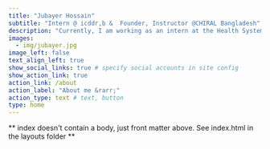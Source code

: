 ```yaml
---
title: "Jubayer Hossain"
subtitle: "Intern @ icddr,b &  Founder, Instructor @CHIRAL Bangladesh"
description: "Currently, I am working as an intern at the Health System and Population Studies Division, [icddr,b](icddrb.org/). I am the founder of [CHIRAL Bangladesh](https://chiralbd.org/), a non-profit organization dedicated to health research to improve lives in Bangladesh. I graduated from the Department of Microbiology at Jagannath University Dhaka."
images:
  - img/jubayer.jpg
image_left: false
text_align_left: true
show_social_links: true # specify social accounts in site config
show_action_link: true
action_link: /about
action_label: "About me &rarr;"
action_type: text # text, button
type: home
---
```


** index doesn't contain a body, just front matter above.
See index.html in the layouts folder **
